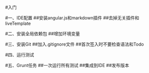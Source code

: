 #入门


#一、IDE配置
##安装angular.js和markdown插件
##去掉无关插件和liveTemplate

#二、安装全局依赖包
##增加环境变量

#三、安装Git
##加入.gitignore文件
##首次签入时不要检查语法和Todo

#四、运行测试

#五、Grunt任务
##一次运行所有测试
##集成到IDE
##发布版本



